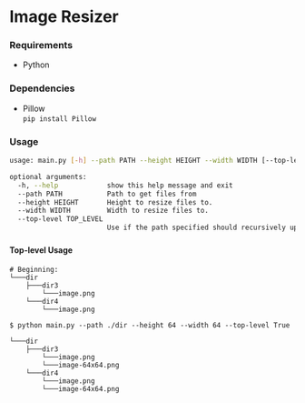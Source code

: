 # Image Resizer

### Requirements
* Python

### Dependencies
* Pillow \
`pip install Pillow`
  
### Usage
``` bash
usage: main.py [-h] --path PATH --height HEIGHT --width WIDTH [--top-level TOP_LEVEL]

optional arguments:
  -h, --help            show this help message and exit
  --path PATH           Path to get files from
  --height HEIGHT       Height to resize files to.
  --width WIDTH         Width to resize files to.
  --top-level TOP_LEVEL
                        Use if the path specified should recursively update all nested directories.
```

### 

#### Top-level Usage
```angular2html
# Beginning:
└───dir
    ├───dir3
        └───image.png
    └───dir4
        └───image.png
```
```
$ python main.py --path ./dir --height 64 --width 64 --top-level True

└───dir
    ├───dir3
        └───image.png
        └───image-64x64.png
    └───dir4
        └───image.png
        └───image-64x64.png
```